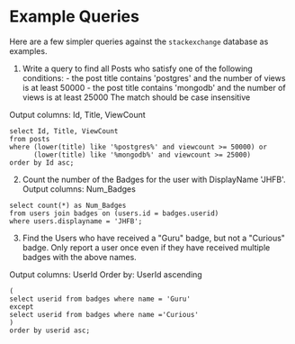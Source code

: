 # Example Queries

Here are a few simpler queries against the `stackexchange` database as examples.

1. Write a query to find all Posts who satisfy one of the following conditions:
       - the post title contains 'postgres' and the number of views is at least 50000
       - the post title contains 'mongodb' and the number of views is at least 25000
The match should be case insensitive

Output columns: Id, Title, ViewCount

```
select Id, Title, ViewCount
from posts
where (lower(title) like '%postgres%' and viewcount >= 50000) or 
      (lower(title) like '%mongodb%' and viewcount >= 25000)
order by Id asc;
```

2. Count the number of the Badges for the user with DisplayName 'JHFB'.
Output columns: Num_Badges

```
select count(*) as Num_Badges
from users join badges on (users.id = badges.userid)
where users.displayname = 'JHFB';
```


3. Find the Users who have received a "Guru" badge, but not a "Curious" badge.
Only report a user once even if they have received multiple badges with the above names.

Output columns: UserId
Order by: UserId ascending

```
(
select userid from badges where name = 'Guru' 
except 
select userid from badges where name ='Curious'
)
order by userid asc;
```
